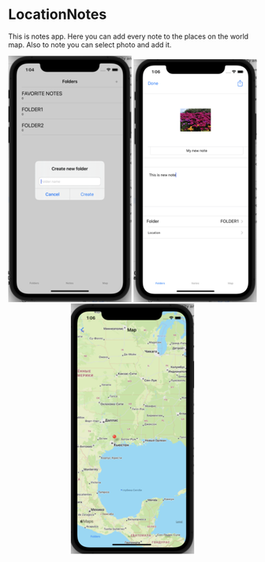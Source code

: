 # LocationNotes

This is notes app. Here you can add every note to the places on the world map. Also to note you can select photo and add it. 
<p align="center">
  <img src="https://github.com/bustamax/Images/blob/main/LocationNotes/locNotes.png" width="250" title="hover text">
  <img src="https://github.com/bustamax/Images/blob/main/LocationNotes/locNotes2.png" width="250" alt="accessibility text">
   <img src="https://github.com/bustamax/Images/blob/main/LocationNotes/locNotes3.png" width="250" alt="accessibility text">
</p>

